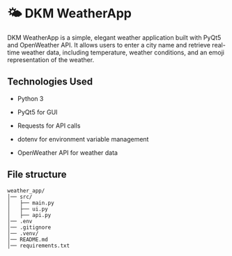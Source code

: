 # 🌤 DKM WeatherApp

DKM WeatherApp is a simple, elegant weather application built with PyQt5 and OpenWeather API. It allows users to enter a city name and retrieve real-time weather data, including temperature, weather conditions, and an emoji representation of the weather.

## Technologies Used

- Python 3

- PyQt5 for GUI

- Requests for API calls

- dotenv for environment variable management

- OpenWeather API for weather data

## File structure

```
weather_app/
│── src/
│   ├── main.py
│   ├── ui.py
│   ├── api.py
│── .env
│── .gitignore
│── .venv/
│── README.md
│── requirements.txt
```
